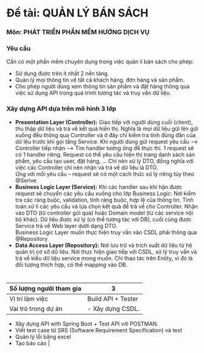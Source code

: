 # Đề tài: QUẢN LÝ BÁN SÁCH 
### Môn: PHÁT TRIỂN PHẦN MỀM HƯỚNG DỊCH VỤ  
### Yêu cầu
Cần có một phần mềm chuyên dụng trong việc quản lí bán sách cho phép:
-	Sử dụng được trên ít nhất 2 nền tảng.
-	Quản lý mọi thông tin về tất cả khách hàng, đơn hàng và sản phẩm.
-	Cho phép người dùng xem thông tin sản phẩm và đặt hàng thông qua việc sử dụng API trong quá trình tương tác và truy vấn dữ liệu.
### Xây dựng API dựa trên mô hình 3 lớp
- **Presentation Layer (Controller):** Giao tiếp với người dùng cuối (client), thu thập dữ liệu và trả về kết quả hiển thị. Nghĩa là mọi dữ liệu gửi lên gửi xuống đều thông qua Controller và ở đây chỉ kiểm tra tính đúng đắn của dữ lệu trước khi gọi tầng Service.
Khi người dùng gửi request yêu cầu -->  Controller tiếp nhận --> Tìm handler tương ứng để thực thi. 1 request sẽ có 1 handler riêng. Request có thể yêu cầu hiện thị trang danh sách sản phẩm, yêu cầu tạo user, đặt hàng, … Chỉ nên xử lý DTO, đồng nghĩa với việc các Controller chỉ nên nhận và trả về dữ liệu là DTO.  
Ứng với mỗi yêu cầu – request sẽ có một cách thức xử lý riêng tùy theo @Serive  
- **Business Logic Layer (Service):** Khi các handler sau khi hận được request sẽ chuyển các yêu cầu xuống cho lớp Business Logic: Nơi kiểm tra các ràng buộc, validation, tính ràng buộc, hợp lệ của thông tin. Tính toán xử lí các yêu cầu và lựa chọn kết quả để trả về cho Controller. Nhận vào DTO (từ controller gửi qua) hoặc Domain model (từ các service nội bộ khác). Dữ liệu được xử lý (có thể tương tác với DB), cuối cùng được Service trả về Web layer dưới dạng DTO.  
Business Logic Layer muốn thực hiện truy vấn vào CSDL phải thông qua @Repository  
- **Data Access Layer (Repository):**
Nơi lưu trữ và trích xuất dữ liệu từ hệ quản trị cơ sở dữ liệu. Nơi thực hiện giao tiếp với CSDL, xử lý truy vấn và trả về kiểu dữ liệu service mong muốn. Chỉ thao tác trên Entity, vì đó là đối tượng thích hợp, có thể mapping vào DB.  
#
| Số lượng người tham gia | 3 | 
|--------------|-------|
| Vị trí làm việc | Build API + Tester |
| Vai trò trong dự án | - Xây dựng CSDL.
- Xây dựng API with Spring Boot + Test API với POSTMAN.
- Viết test case từ SRS (Software Requirement Specification) và test
- Quản lý lỗi bằng excel
- Tạo báo cáo | 
